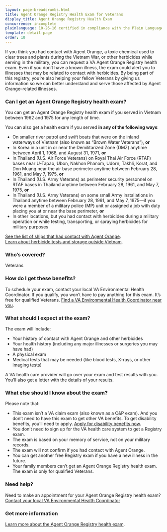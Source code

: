 ```yaml
---
layout: page-breadcrumbs.html
title: Agent Orange Registry Health Exam for Veterans
display_title: Agent Orange Registry Health Exam
concurrence: incomplete
plainlanguage: 10-26-16 certified in compliance with the Plain Language Act
template: detail-page
order: 10
---
```


<div class="va-introtext">

If you think you had contact with Agent Orange, a toxic chemical used to clear trees and plants during the Vietnam War, or other herbicides while serving in the military, you can request a VA Agent Orange Registry health exam. Even if you don’t have a known illness, the exam could alert you to illnesses that may be related to contact with herbicides. By being part of this registry, you’re also helping your fellow Veterans by giving us information so we can better understand and serve those affected by Agent Orange–related illnesses.

</div>

<div class="feature" markdown="1">

### Can I get an Agent Orange Registry health exam?

You can get an Agent Orange Registry health exam if you served in Vietnam between 1962 and 1975 for any length of time.

You can also get a health exam if you served **in any of the following ways**:

  - On smaller river patrol and swift boats that were on the inland waterways of Vietnam (also known as “Brown Water Veterans”), **or** 
  - In Korea in a unit in or near the Demilitarized Zone (DMZ) anytime between April 1, 1968, and August 31, 1971, **or**
  - In Thailand (U.S. Air Force Veterans) on Royal Thai Air Force (RTAF) bases near U-Tapao, Ubon, Nakhon Phanom, Udorn, Takhli, Korat, and Don Muang near the air base perimeter anytime between February 28, 1961, and May 7, 1975, **or**
  - In Thailand (U.S. Army Veterans) as perimeter security personnel on RTAF bases in Thailand anytime between February 28, 1961, and May 7, 1975, **or**
  - In Thailand (U.S. Army Veterans) on some small Army installations in Thailand anytime between February 28, 1961, and May 7, 1975—if you were a member of a military police (MP) unit or assigned a job with duty placing you at or near the base perimeter, **or**
  - In other locations, but you had contact with herbicides during a military operation or while testing, transporting, or spraying herbicides for military purposes
 
 [See the list of ships that had contact with Agent Orange](https://www.publichealth.va.gov/exposures/agentorange/shiplist/index.asp). <br>
 [Learn about herbicide tests and storage outside Vietnam](https://www.publichealth.va.gov/exposures/agentorange/locations/tests-storage/index.asp).

### Who’s covered?
Veterans
</div>

### How do I get these benefits?

To schedule your exam, contact your local VA Environmental Health Coordinator. If you qualify, you won’t have to pay anything for this exam. It’s free for qualified Veterans. 
[Find a VA Environmental Health Coordinator near you](https://www.publichealth.va.gov/exposures/coordinators.asp).

### What should I expect at the exam?

The exam will include:

- Your history of contact with Agent Orange and other herbicides
- Your health history (including any major illnesses or surgeries you may have had)
- A physical exam
- Medical tests that may be needed (like blood tests, X-rays, or other imaging tests)

A VA health care provider will go over your exam and test results with you. You’ll also get a letter with the details of your results.

### What else should I know about the exam?

Please note that:

- This exam isn’t a VA claim exam (also known as a C&P exam). And you don’t need to have this exam to get other VA benefits. To get disability benefits, you’ll need to apply. 
[Apply for disability benefits now](/disability-benefits/apply/).
- You don’t need to sign up for the VA health care system to get a Registry exam.
- The exam is based on your memory of service, not on your military records.
- The exam will not confirm if you had contact with Agent Orange.
- You can get another free Registry exam if you have a new illness in the future.
- Your family members can’t get an Agent Orange Registry health exam. The exam is only for qualified Veterans.

### Need help?
Need to make an appointment for your Agent Orange Registry health exam? 
[Contact your local VA Environmental Health Coordinator](https://www.publichealth.va.gov/exposures/coordinators.asp)

### Get more information
[Learn more about the Agent Orange Registry health exam](https://www.publichealth.va.gov/exposures/agentorange/benefits/registry-exam.asp). 
